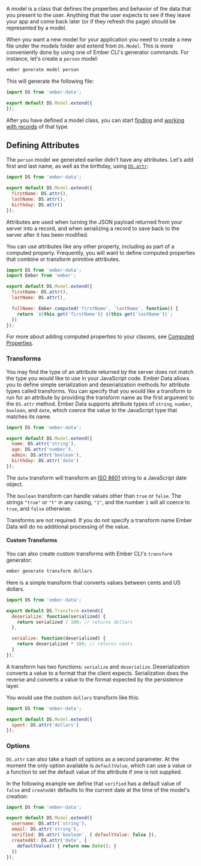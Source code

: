 A model is a class that defines the properties and behavior of the
data that you present to the user. Anything that the user expects to see
if they leave your app and come back later (or if they refresh the page)
should be represented by a model.

When you want a new model for your application you need to create a new file
under the models folder and extend from `DS.Model`. This is more conveniently
done by using one of Ember CLI's generator commands. For instance, let's create
a `person` model:

```bash
ember generate model person
```

This will generate the following file:

```javascript {data-filename=app/models/person.js}
import DS from 'ember-data';

export default DS.Model.extend({
});
```

After you have defined a model class, you can start [finding](../finding-records/)
and [working with records](../creating-updating-and-deleting-records/) of that type.


## Defining Attributes

The `person` model we generated earlier didn't have any attributes. Let's
add first and last name, as well as the birthday, using [`DS.attr`](http://emberjs.com/api/data/classes/DS.html#method_attr):

```javascript {data-filename=app/models/person.js}
import DS from 'ember-data';

export default DS.Model.extend({
  firstName: DS.attr(),
  lastName: DS.attr(),
  birthday: DS.attr()
});
```

Attributes are used when turning the JSON payload returned from your
server into a record, and when serializing a record to save back to the
server after it has been modified.

You can use attributes like any other property, including as part of a
computed property. Frequently, you will want to define computed
properties that combine or transform primitive attributes.

```javascript {data-filename=app/models/person.js}
import DS from 'ember-data';
import Ember from 'ember';

export default DS.Model.extend({
  firstName: DS.attr(),
  lastName: DS.attr(),

  fullName: Ember.computed('firstName', 'lastName', function() {
    return `${this.get('firstName')} ${this.get('lastName')}`;
  })
});
```

For more about adding computed properties to your classes, see [Computed
Properties](../../object-model/computed-properties).

### Transforms

You may find the type of an attribute returned by the server does not
match the type you would like to use in your JavaScript code. Ember
Data allows you to define simple serialization and deserialization
methods for attribute types called transforms. You can specify that
you would like a transform to run for an attribute by providing the
transform name as the first argument to the `DS.attr` method. Ember Data
supports attribute types of `string`, `number`, `boolean`, and `date`,
which coerce the value to the JavaScript type that matches its name.

```javascript {data-filename=app/models/person.js}
import DS from 'ember-data';

export default DS.Model.extend({
  name: DS.attr('string'),
  age: DS.attr('number'),
  admin: DS.attr('boolean'),
  birthday: DS.attr('date')
});
```

The `date` transform will transform an
[ISO 8601](https://en.wikipedia.org/wiki/ISO_8601) string to a JavaScript
date object.

The `boolean` transform can handle values other than `true` or
`false`. The strings `"true"` or `"t"` in any casing, `"1"`, and the number
`1` will all coerce to `true`, and `false` otherwise.

Transforms are not required. If you do not specify a transform name
Ember Data will do no additional processing of the value.

#### Custom Transforms

You can also create custom transforms with Ember CLI's `transform` generator:

```bash
ember generate transform dollars
```

Here is a simple transform that converts values between cents and US dollars.

```javascript {data-filename=app/transforms/dollars.js}
import DS from 'ember-data';

export default DS.Transform.extend({
  deserialize: function(serialized) {
    return serialized / 100; // returns dollars
  },

  serialize: function(deserialized) {
    return deserialized * 100; // returns cents
  }
});
```

A transform has two functions: `serialize` and `deserialize`. Deserialization
converts a value to a format that the client expects. Serialization does the
reverse and converts a value to the format expected by the persistence layer.

You would use the custom `dollars` transform like this:

```javascript {data-filename=app/models/product.js}
import DS from 'ember-data';

export default DS.Model.extend({
  spent: DS.attr('dollars')
});
```

### Options

`DS.attr` can also take a hash of options as a second parameter. At the moment
the only option available is `defaultValue`, which can use a value or a function
to set the default value of the attribute if one is not supplied.

In the following example we define that `verified` has a default value of
`false` and `createdAt` defaults to the current date at the time of the model's
creation:

```javascript {data-filename=app/models/user.js}
import DS from 'ember-data';

export default DS.Model.extend({
  username: DS.attr('string'),
  email: DS.attr('string'),
  verified: DS.attr('boolean', { defaultValue: false }),
  createdAt: DS.attr('date', {
    defaultValue() { return new Date(); }
  })
});
```
